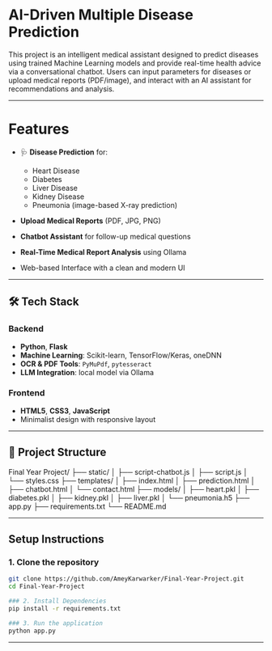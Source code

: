 # AI-Driven Multiple Disease Prediction

This project is an intelligent medical assistant designed to predict diseases using trained Machine Learning models and provide real-time health advice via a conversational chatbot. Users can input parameters for diseases or upload medical reports (PDF/image), and interact with an AI assistant for recommendations and analysis.

---

# Features

- 🩺 **Disease Prediction** for:
  - Heart Disease
  - Diabetes
  - Liver Disease
  - Kidney Disease
  - Pneumonia (image-based X-ray prediction)
  
- **Upload Medical Reports** (PDF, JPG, PNG)
- **Chatbot Assistant** for follow-up medical questions
- **Real-Time Medical Report Analysis** using Ollama
- Web-based Interface with a clean and modern UI

---

## 🛠️ Tech Stack

### Backend
- **Python**, **Flask**
- **Machine Learning**: Scikit-learn, TensorFlow/Keras, oneDNN
- **OCR & PDF Tools**: `PyMuPdf`, `pytesseract`
- **LLM Integration**: local model via Ollama

### Frontend
- **HTML5**, **CSS3**, **JavaScript**
- Minimalist design with responsive layout

---

## 📁 Project Structure
Final Year Project/
├── static/
│ ├── script-chatbot.js
│ ├── script.js
│ └── styles.css
├── templates/
│ ├── index.html
│ ├── prediction.html
│ ├── chatbot.html
│ └── contact.html
├── models/
│ ├── heart.pkl
│ ├── diabetes.pkl
│ ├── kidney.pkl
│ ├── liver.pkl
│ └── pneumonia.h5
├── app.py
├── requirements.txt
└── README.md

---

## Setup Instructions

### 1. Clone the repository

```bash
git clone https://github.com/AmeyKarwarker/Final-Year-Project.git
cd Final-Year-Project

### 2. Install Dependencies
pip install -r requirements.txt

### 3. Run the application
python app.py
```

---




